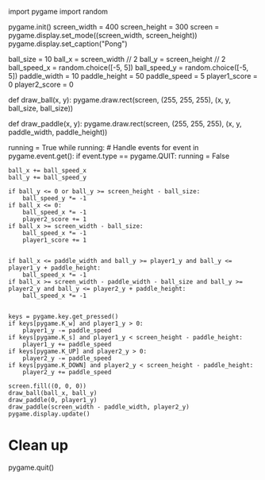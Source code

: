 import pygame
import random


pygame.init()
screen_width = 400
screen_height = 300
screen = pygame.display.set_mode((screen_width, screen_height))
pygame.display.set_caption("Pong")

ball_size = 10
ball_x = screen_width // 2
ball_y = screen_height // 2
ball_speed_x = random.choice([-5, 5])
ball_speed_y = random.choice([-5, 5])
paddle_width = 10
paddle_height = 50
paddle_speed = 5
player1_score = 0
player2_score = 0


def draw_ball(x, y):
    pygame.draw.rect(screen, (255, 255, 255), (x, y, ball_size, ball_size))

def draw_paddle(x, y):
    pygame.draw.rect(screen, (255, 255, 255), (x, y, paddle_width, paddle_height))


running = True
while running:
    # Handle events
    for event in pygame.event.get():
        if event.type == pygame.QUIT:
            running = False


    ball_x += ball_speed_x
    ball_y += ball_speed_y

    if ball_y <= 0 or ball_y >= screen_height - ball_size:
        ball_speed_y *= -1
    if ball_x <= 0:
        ball_speed_x *= -1
        player2_score += 1
    if ball_x >= screen_width - ball_size:
        ball_speed_x *= -1
        player1_score += 1

  
    if ball_x <= paddle_width and ball_y >= player1_y and ball_y <= player1_y + paddle_height:
        ball_speed_x *= -1
    if ball_x >= screen_width - paddle_width - ball_size and ball_y >= player2_y and ball_y <= player2_y + paddle_height:
        ball_speed_x *= -1


    keys = pygame.key.get_pressed()
    if keys[pygame.K_w] and player1_y > 0:
        player1_y -= paddle_speed
    if keys[pygame.K_s] and player1_y < screen_height - paddle_height:
        player1_y += paddle_speed
    if keys[pygame.K_UP] and player2_y > 0:
        player2_y -= paddle_speed
    if keys[pygame.K_DOWN] and player2_y < screen_height - paddle_height:
        player2_y += paddle_speed

    screen.fill((0, 0, 0))
    draw_ball(ball_x, ball_y)
    draw_paddle(0, player1_y)
    draw_paddle(screen_width - paddle_width, player2_y)
    pygame.display.update()

# Clean up
pygame.quit()
